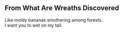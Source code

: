 From What Are Wreaths Discovered
--------------------------------
Like moldy bananas smothering among forests.  
I want you to wet on my tail.  

